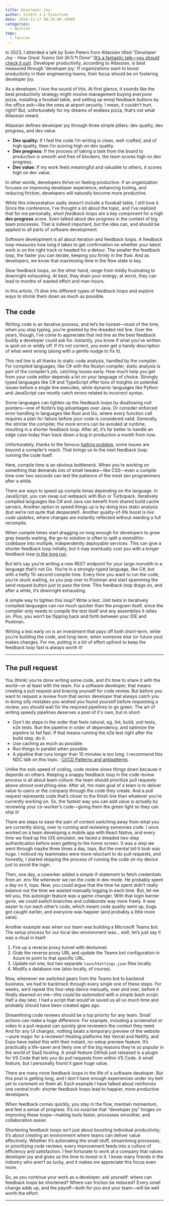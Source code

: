 ```yaml
---
title: Developer Joy
author: Sindre J.I Sivertsen
date: 2024-11-17 00:34:00 +0800
categories:
  - Opinion
tags:
  - favicon
---
```


In 2023, I attended a talk by Sven Peters from Atlassian titled _"Developer Joy - How Great Teams Get Sh%\*t Done"_ ([It’s a fantastic talk—you should check it out](https://www.youtube.com/watch?v=0wEmyhp6zK4)).
Developer productivity, according to Atlassian, is best measured through 'developer joy.'
If organizations want to boost productivity in their engineering teams, their focus should be on fostering developer joy.

As a developer, I love the sound of this. At first glance, it sounds like the best productivity strategy might involve management buying everyone pizza, installing a foosball table, and setting up emoji feedback buttons by the office exit—like the ones at airport security. I mean, it couldn’t hurt, right? But, unfortunately for my dreams of endless pizza, that’s not what Atlassian meant.

Atlassian defines developer joy through three simple pillars: dev quality, dev progress, and dev value.

- **Dev quality:** If I feel the code I’m writing is clean, well-crafted, and of high quality, then I’m scoring high on dev quality.
- **Dev progress:** If the process of taking a task from the board to production is smooth and free of blockers, the team scores high on dev progress.
- **Dev value:** If my work feels meaningful and valuable to others, it scores high on dev value.

In other words, developers thrive on feeling productive. If an organization focuses on improving developer experience, enhancing tooling, and reducing friction, developers will naturally become more productive.

While this interpretation sadly doesn’t include a foosball table, I still love it. Since the conference, I’ve thought a lot about the topic, and I’ve realized that for me personally, _short feedback loops_ are a key component for a high **dev progress** score. Sven talked about dev progress in the context of big team processes. That is indeed important, but the idea can, and should be applied to all parts of software development.

Software development is all about iteration and feedback loops. A feedback loop measures how long it takes to get confirmation on whether your latest work is on the right track or headed for a detour. The smaller the feedback loop, the faster you can iterate, keeping you firmly in the flow. And as developers, we know that maximizing time in the flow state is key.

Slow feedback loops, on the other hand, range from mildly frustrating to downright exhausting. At best, they drain your energy; at worst, they can lead to months of wasted effort and man-hours.

In this article, I’ll dive into different types of feedback loops and explore ways to shrink them down as much as possible.

## The code

Writing code is an iterative process, and let’s be honest—most of the time, when you stop typing, you’re greeted by the dreaded red line. Over the years, though, I’ve come to appreciate that red line as the best feedback buddy a developer could ask for. Instantly, you know if what you’ve written is spot-on or wildly off. If it’s not correct, you even get a handy description of what went wrong (along with a gentle nudge to fix it).

This red line is all thanks to static code analysis, handled by the compiler. For compiled languages, like C# with the Roslyn compiler, static analysis is part of the compiler’s job, catching issues early. How much help you get from your code editor depends a lot on your language of choice. Strongly typed languages like C# and TypeScript offer tons of insights on potential issues before a single line executes, while dynamic languages like Python and JavaScript can mostly catch errors related to incorrect syntax.

Some languages can tighten up the feedback loops by disallowing null pointers—one of Kotlin’s big advantages over Java. Or consider enforced error handling in languages like Rust and Go, where every function call requires a plan for failure before your code is considered valid. Generally, the stricter the compiler, the more errors can be avoided at runtime, resulting in a shorter feedback loop. After all, it’s far better to handle an edge case today than track down a bug in production a month from now.

Unfortunately, thanks to the famous [halting problem](https://brilliant.org/wiki/halting-problem/), some issues are beyond a compiler’s reach. That brings us to the next feedback loop: running the code itself.

Here, compile time is an obvious bottleneck. When you’re working on something that demands lots of small tweaks—like CSS—even a compile time over two seconds can test the patience of the most zen programmers after a while.

There are ways to speed up compile times depending on the language. In JavaScript, you can swap out webpack with Bun or Turbopack. Iteratively compiled languages like C# and Java can benefit from shared build cache servers. Another option to speed things up is by doing _less_ static analysis (but we’re not quite that desperate!). Another quality-of-life boost is _live code updates_, where changes are instantly reflected without needing a full recompile.

When compile times start dragging on long enough for developers to grow gray beards waiting, the go-to solution is often to split a monolithic codebase into multiple, independently deployable services. This can give a shorter feedback loop initially, but it may eventually cost you with a longer feedback loop [in the long run](https://www.youtube.com/watch?v=LcJKxPXYudE).

But let’s say you’re writing a new REST endpoint for your large monolith in a language that’s not Go. You’re in a strongly-typed language, like C#, but with a hefty 10-second compile time. Every time you want to run the code, you’re stuck waiting, so you pop over to Postman and start spamming the send request button just to pass the time. This feedback loop drags on, and after a while, it’s downright exhausting.

A simple way to tighten this loop? Write a test. Unit tests in iteratively compiled languages can run much quicker than the program itself, since the compiler only needs to compile the test itself and any assemblies it relies on. Plus, you won’t be flipping back and forth between your IDE and Postman.

Writing a test early on is an investment that pays off both short-term, while you’re building the code, and long-term, when someone else (or future you) makes changes. For me, putting in a bit of effort upfront to keep the feedback loop fast is always worth it!

---

## The pull request

You (think) you’re done writing some code, and it’s time to share it with the world—or at least with the team. For a software developer, that means creating a pull request and bracing yourself for code review. But before you want to request a review from that senior developer that always catch you in doing silly mistakes you wished you found yourself before requesting a review, you should wait for the required pipelines to go green. The art of writing speedy pipelines deserves a post of it's own, but in short:

- Don't do steps in the order that feels natural, eg, lint, build, unit tests, e2e tests. Run the pipeline in order of dependency, and optimize the pipeline to fail fast. If that means running the e2e test right after the build step, do it.
- Use caching as much as possible.
- Run things in parallel when possible.
- A pipeline that runs longer than 10 minutes is too long.
  I recommend this NDC talk on this topic : [CI/CD Patterns and antipatterns](https://www.youtube.com/watch?v=OonABHdHD2I&t=1214s).

Unlike the solo speed of coding, code review slows things down because it depends on others. Keeping a snappy feedback loop in the code review process is all about team culture: the team should prioritize pull requests above _almost_ everything else. After all, the main goal of a team is to deliver value to users or the company through the code they create. And a pull request represents code that’s closer to the finish line than whatever you’re currently working on. So, the fastest way you can add value is actually by reviewing your co-worker’s code—giving them the green light so they can ship it!

There are steps to ease the pain of context switching away from what you are currently doing, over to running and reviewing someones code. I once worked on a team developing a mobile app with React Native, and every time we fired up the iOS simulator, we faced a dreaded two-step authentication before even getting to the home screen. It was a step we went through maybe three times a day, tops. But the mental toll it took was huge. I noticed my teammates were more reluctant to do pull requests, and honestly, I started skipping the process of running the code on my device just to avoid the login.

Then, one day, a coworker added a simple if-statement to fetch credentials from an .env file whenever we ran the code in dev mode. He probably spent a day on it, tops. Now, you could argue that the time he spent didn’t really balance out the time we wasted manually logging in each time. But, let me tell you, this autologin feature was a game-changer. With that login barrier gone, we could switch branches and collaborate way more freely. It was easier to run each other’s code, which meant code quality went up, bugs got caught earlier, and everyone was happier (and probably a little more sane).

Another example was when our team was building a Microsoft Teams bot. The setup process for our local dev environment was… well, let’s just say it was a ritual in itself:

1. Fire up a reverse proxy tunnel with devtunnel.
2. Grab the reverse proxy URL and update the Teams bot configuration in Azure to point to that specific URL.
3. Update not one, but two separate `launchSettings.json` files locally.
4. Modify a database row (also locally, of course).

Now, whenever we switched gears from the Teams bot to backend business, we had to backtrack through every single one of these steps. For weeks, we’d repeat this four-step dance manually, over and over, before it finally dawned on me—_this could be automated with a simple bash script_. Half a day later, I had a script that would’ve saved us all so much time and probably should have been created ages ago.

Streamlining code reviews should be a top priority for any team. Small actions can make a huge difference. For example, including a screenshot or video in a pull request can quickly give reviewers the context they need. And for any UI changes, nothing beats a temporary preview of the website—pure magic for a reviewer! Hosting platforms like Vercel and Netlify, and Expo have nailed this with their instant, no-setup preview feature. It’s practically a life-saver and likely one of the big reasons they’re so popular in the world of SaaS hosting. A small feature GitHub just released is a plugin for VS Code that lets you do pull requests from within VS Code. A small feature, but I personally found it gave huge value.

There are many more feedback loops in the life of a software developer. But this post is getting long, and I don't have enough experiences under my belt yet to comment on them all.
Each example I have talked about reinforces one central truth: shorter feedback loops lead to happier, more productive developers.

When feedback comes quickly, you stay in the flow, maintain momentum, and feel a sense of progress. It’s no surprise that “developer joy” hinges on improving these loops—making tools faster, processes smoother, and collaboration easier.

Shortening feedback loops isn’t just about boosting individual productivity; it’s about creating an environment where teams can deliver value effectively. Whether it’s automating the small stuff, streamlining processes, or prioritizing code reviews, every improvement feeds into a culture of efficiency and satisfaction. I feel fortunate to work at a company that values developer joy and gives us the time to invest in it. I know many friends in the industry who aren’t as lucky, and it makes me appreciate this focus even more.

So, as you continue your work as a developer, ask yourself: where can feedback loops be shortened? Where can friction be reduced? Every small change adds up, and the payoff—both for you and your team—will be well worth the effort.

---
